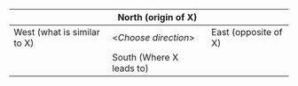 |  | North (origin of X) |  |  
| -------- | -------- | -------- |  
| West (what is similar to X) | <*Choose direction*>  | East (opposite of X) |  
|  | South (Where X leads to)|  |


